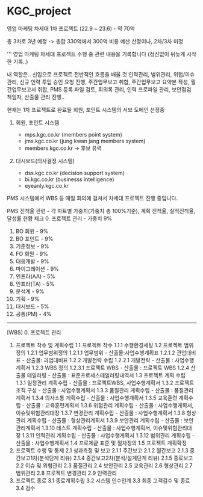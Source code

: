 # KGC_project
영업 마케팅 차세대 1차 프로젝트 (22.9 ~ 23.6) - 약 70억

총 3차로 3년 예정 -> 총합 330억에서 300억 비용 예산 산정이나, 2차/3차 미정

'''
영업 마케팅 차세대 프로젝트 수행 중 관련 내용을 기록합니다 (정신없이 뒤늦게 시작한 기록..)

내 역할은.. 신입으로 프로젝트 전반적인 흐름을 배울 것 
인력관리, 범위관리, 위헙/이슈관리, 신규 인력 투입 승인 요청 진행, 주간업무보고 취합, 주간업무보고 요약본 작성, 월간업무보고서 취합, PMS 등록 파일 검토, 회의록 관리, 인력 프로파일 관리, 보안점검 책임자, 산출물 관리 진행..

현재는 1차 프로젝트로 완료될 회원, 포인트 시스템의 서브 도메인 선정중
1. 회원, 포인트 시스템
   - mps.kgc.co.kr (members point system)
   - jms.kgc.co.kr (jung kwan jang members system)
   - members.kgc.co.kr     -> 후보 유력
  
2. 대시보드(의사결정 시스템)
   - dss.kgc.co.kr (decision support system)
   - bi.kgc.co.kr (businesss intelligence)
   - eyeanly.kgc.co.kr


  PMS 시스템에서 WBS 등 매일 회의에 걸쳐서 차세대 프로젝트 진행 중입니다.

PMS 진척율 관련 - 각 파트별 가중치(가중치 총 100%기준), 계획 진척율, 실적진척율, 달성률 현황 체크
0. 프로젝트 관리  - 가중치 9%
1. BO 회원        - 9%
2. BO 포인트      - 9%
3. 기준정보       - 9%
4. FO 회원        - 9%
5. 대응개발       - 9%
6. 마이그레이션   - 9%
7. 인프라(AA)     - 5%
8. 인프라(TA)     - 5%
9. 분석계         - 9%
10. 기획          - 9%
11. 대시보드      - 5%
12. 공통(PM)      - 4%

-----------------------------------------------------------------------------------------------------------
[WBS]
0. 프로젝트 관리
1. 프로젝트 착수 및 계획수립
  1.1 프로젝트 착수
   1.1.1 수행환경세팅
  1.2 프로젝트 범위정의
   1.2.1 업무범위정의
     1.2.1.1 업무범위  - 산출물:사업수행계획표
     1.2.1.2 관업대비표 - 산출물: 과업대비표
   1.2.2 개발전략 수립
     1.2.2.1 개발전략 - 산출물 : 사업수행계획서
   1.2.3 WBS 정의
     1.2.3.1 프로젝트 WBS - 산출물 : 프로젝트 WBS
   1.2.4 산출물 테일러링 - 산출물 : 표준프로세스테일러링내역서
  1.3 프로젝트 계획 수립
   1.3.1 일정관리 계획수립 - 산출물 : 프로젝트WBS, 사업수행계획서
   1.3.2 프로젝트 조직 구성 - 산출물 : 사업수행계획서
   1.3.3 품질관리 게획수립 - 산출물 : 품질관리계획서
   1.3.4 의사소통 게획수립 - 산출물 : 사업수행계획서
   1.3.5 교육훈련 계획수립 - 산출물 : 교육훈련계획서
   1.3.6 위험관리 계획수립 - 산출물 : 사업수행게획서, 이슈및위험관리대장
   1.3.7 변경관리 계획수립 - 산출물 : 사업수행계획서
   1.3.8 형상관리 계획수립 - 산출물 : 형상관리계획서
   1.3.9 보안관리 계획수립 - 산출물 : 보안관리계획서
   1.3.10 테스트 계획수립 - 산출물 : 사업수행게획서, 이슈및위험관리대장
   1.3.11 인력관리 계획수립 - 산출물 : 사업수행계획서
   1.3.12 범위관리 계획수립 - 산출물 : 사업수행계획서
  1.4 프로제긑 표준 및 절차정의
  1.5 프로젝트 계획확정
3. 프로젝트 수행 및 통제
  2.1 성과측정 및 보고
   2.1.1 주간보고
   2.1.2 월간보고
   2.1.3 중간보고1차(분석단계 리뷰)
   2.1.4 중간보고2차(분석/설계단계 리뷰)
   2.1.5 종료보고
  2.2 이슈 및 위험관리
  2.3 품질관리
  2.4 보안관리
  2.5 교육관리
  2.6 형상관리
  2.7 범위관리
  2.8 프로젝트 변경관리
  2.9 인력관리
4. 프로젝트 종료
  3.1 종료계획수립
  3.2 시스템 인수인계
  3.3 최종 고객검수 및 종료
  3.4 검수 
